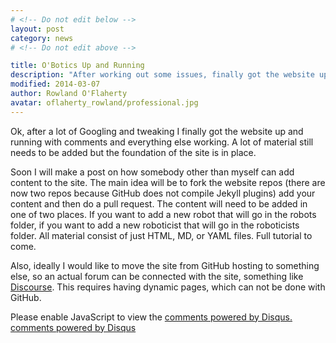 ```yaml
---
# <!-- Do not edit below -->
layout: post
category: news
# <!-- Do not edit above -->

title: O'Botics Up and Running
description: "After working out some issues, finally got the website up... still a lot of work to do."
modified: 2014-03-07
author: Rowland O'Flaherty
avatar: oflaherty_rowland/professional.jpg
---
```


Ok, after a lot of Googling and tweaking I finally got the website up and running with comments and everything else working.
A lot of material still needs to be added but the foundation of the site is in place.

Soon I will make a post on how somebody other than myself can add content to the site.
The main idea will be to fork the website repos (there are now two repos because GitHub does not compile Jekyll plugins) add your content and then do a pull request.
The content will need to be added in one of two places.
If you want to add a new robot that will go in the robots folder, if you want to add a new roboticist that will go in the roboticists folder.
All material consist of just HTML, MD, or YAML files.
Full tutorial to come.

Also, ideally I would like to move the site from GitHub hosting to something else, so an actual forum can be connected with the site, something like [Discourse](http://www.discourse.org/).
This requires having dynamic pages, which can not be done with GitHub.

<!-- Do not edit below this line -->

<div id="disqus_thread"></div>
<script type="text/javascript">
    /* * * CONFIGURATION VARIABLES: EDIT BEFORE PASTING INTO YOUR WEBPAGE * * */
    {% if site.url == "http://o-botics.org" %}
      var disqus_shortname = 'o-botics'; // required: replace example with your forum shortname
    {% endif %}

    /* * * DON'T EDIT BELOW THIS LINE * * */
    (function() {
        var dsq = document.createElement('script'); dsq.type = 'text/javascript'; dsq.async = true;
        dsq.src = '//' + disqus_shortname + '.disqus.com/embed.js';
        (document.getElementsByTagName('head')[0] || document.getElementsByTagName('body')[0]).appendChild(dsq);
    })();
</script>
<noscript>Please enable JavaScript to view the <a href="http://disqus.com/?ref_noscript">comments powered by Disqus.</a></noscript>
<a href="http://disqus.com" class="dsq-brlink">comments powered by <span class="logo-disqus">Disqus</span></a>
